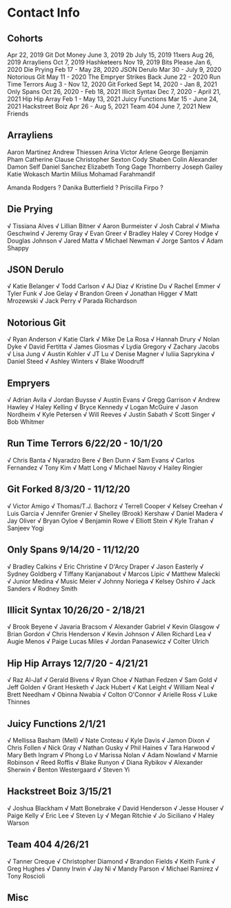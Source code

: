 # Contact Info

## Cohorts

Apr 22, 2019 Git Dot Money
June 3, 2019 2b
July 15, 2019 11xers
Aug 26, 2019 Arrayliens
Oct 7, 2019 Hashketeers
Nov 19, 2019 Bits Please
Jan 6, 2020 Die Prying
Feb 17 - May 28, 2020 JSON Derulo
Mar 30 - July 9, 2020 Notorious Git
May 11 - 2020 The Empryer Strikes Back
June 22 - 2020 Run Time Terrors
Aug 3 - Nov 12, 2020 Git Forked
Sept 14, 2020 - Jan 8, 2021 Only Spans
Oct 26, 2020 - Feb 18, 2021 Illicit Syntax
Dec 7, 2020 - April 21, 2021 Hip Hip Array
Feb 1 - May 13, 2021 Juicy Functions
Mar 15 - June 24, 2021 Hackstreet Boiz
Apr 26 - Aug 5, 2021 Team 404
June 7, 2021 New Friends

## Arrayliens

Aaron Martinez
Andrew Thiessen
Arina Victor
Arlene George
Benjamin Pham
Catherine Clause
Christopher Sexton
Cody Shaben
Colin Alexander
Damon Self
Daniel Sanchez
Elizabeth Tong
Gage Thornberry
Joseph Gailey
Katie Wokasch
Martin Milius
Mohamad Farahmandif

Amanda Rodgers ?
Danika Butterfield ?
Priscilla Firpo ?

## Die Prying

√ Tissiana Alves
√ Lillian Bitner
√ Aaron Burmeister
√ Josh Cabral
√ Miwha Geschwind
√ Jeremy Gray
√ Evan Greer
√ Bradley Haley
√ Corey Hodge
√ Douglas Johnson
√ Jared Matta
√ Michael Newman
√ Jorge Santos
√ Adam Shappy

## JSON Derulo

√ Katie Belanger
√ Todd Carlson
√ AJ Diaz
√ Kristine Du
√ Rachel Emmer
√ Tyler Funk
√ Joe Gelay
√ Brandon Green
√ Jonathan Higger
√ Matt Mrozewski
√ Jack Perry
√ Parada Richardson

## Notorious Git

√ Ryan Anderson
√ Katie Clark
√ Mike De La Rosa
√ Hannah Drury
√ Nolan Dyke
√ David Fertitta
√ James Giosmas
√ Lydia Gregory
√ Zachary Jacobs
√ Lisa Jung
√ Austin Kohler
√ JT Lu
√ Denise Magner
√ Iuliia Saprykina
√ Daniel Steed
√ Ashley Winters
√ Blake Woodruff

## Empryers

√ Adrian Avila
√ Jordan Buysse
√ Austin Evans
√ Gregg Garrison
√ Andrew Hawley
√ Haley Kelling
√ Bryce Kennedy
√ Logan McGuire
√ Jason Nordheim
√ Kyle Petersen
√ Will Reeves
√ Justin Sabath
√ Scott Singer
√ Bob Whitmer

## Run Time Terrors 6/22/20 - 10/1/20

√ Chris Banta
√ Nyaradzo Bere
√ Ben Dunn
√ Sam Evans
√ Carlos Fernandez
√ Tony Kim
√ Matt Long
√ Michael Navoy
√ Hailey Ringier

## Git Forked 8/3/20 - 11/12/20

√ Victor Amigo
√ Thomas/T.J. Bachorz
√ Terrell Cooper
√ Kelsey Creehan
√ Luis Garcia
√ Jennifer Grenier
√ Shelley (Brook) Kershaw
√ Daniel Madera
√ Jay Oliver
√ Bryan Oyloe
√ Benjamin Rowe
√ Elliott Stein
√ Kyle Trahan
√ Sanjeev Yogi

## Only Spans 9/14/20 - 11/12/20

√ Bradley Calkins
√ Eric Christine
√ D'Arcy Draper
√ Jason Easterly
√ Sydney Goldberg
√ Tiffany Kanjanabout
√ Marcos Lipic
√ Matthew Malecki
√ Junior Medina
√ Music Meier
√ Johnny Noriega
√ Kelsey Oshiro
√ Jack Sanders
√ Rodney Smith

## Illicit Syntax 10/26/20 - 2/18/21

√ Brook Beyene
√ Javaria Bracsom
√ Alexander Gabriel
√ Kevin Glasgow
√ Brian Gordon
√ Chris Henderson
√ Kevin Johnson
√ Allen Richard Lea
√ Augie Menos
√ Paige Lucas Miles
√ Jordan Panasewicz
√ Colter Ulrich

## Hip Hip Arrays 12/7/20 - 4/21/21

√ Raz Al-Jaf
√ Gerald Bivens
√ Ryan Choe
√ Nathan Fedzen
√ Sam Gold
√ Jeff Golden
√ Grant Hesketh
√ Jack Hubert
√ Kat Leight
√ William Neal
√ Brett Needham
√ Obinna Nwabia
√ Colton O'Connor
√ Arielle Ross
√ Luke Thinnes

## Juicy Functions 2/1/21

√ Mellissa Basham (Mell)
√ Nate Croteau
√ Kyle Davis
√ Jamon Dixon
√ Chris Follen
√ Nick Gray
√ Nathan Gusky
√ Phil Haines
√ Tara Harwood
√ Mary Beth Ingram
√ Phong Lo
√ Marissa Nolan
√ Adam Nowland
√ Marnie Robinson
√ Reed Roffis
√ Blake Runyon
√ Diana Rybikov
√ Alexander Sherwin
√ Benton Westergaard
√ Steven Yi

## Hackstreet Boiz 3/15/21

√ Joshua Blackham
√ Matt Bonebrake
√ David Henderson
√ Jesse Houser
√ Paige Kelly
√ Eric Lee
√ Steven Ly
√ Megan Ritchie
√ Jo Siciliano
√ Haley Warson

## Team 404 4/26/21

√ Tanner Creque
√ Christopher Diamond
√ Brandon Fields
√ Keith Funk
√ Greg Hughes
√ Danny Irwin
√ Jay Ni
√ Mandy Parson
√ Michael Ramirez
√ Tony Roscioli

## Misc

<!-- Zachary Mayle
Derek Turner -->

<!-- Austin Burke
https://austinburke.dev/
https://github.com/aburk3
https://www.linkedin.com/in/austin-burke/
aburk3@gmail.com -->

<!-- Adam Chernitsky
Zack Claar
Sarah Daniels
Kari Ferenczy https://medium.com/@klferenczy
Crystal Neal https://medium.com/@cdneal091
William/Zach Pardee https://medium.com/@zachpardee
Ben Reilly https://medium.com/@ibenthinkin
Amanda Rogers https://medium.com/@aarodgerswork
Kevin Ruggiero https://medium.com/@kevinbruggiero
Jack Spyek https://medium.com/@jpsypek
Jared Stromberg https://medium.com/@jaredstromberg
Finn Thye https://finnthye.medium.com/
Kendall Willard https://kendallsblog.home.blog/ -->
